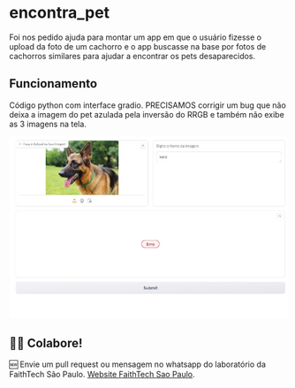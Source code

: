 # encontra_pet

Foi nos pedido ajuda para montar um app em que o usuário fizesse o upload da foto de um cachorro e o app buscasse na base por fotos de cachorros similares para ajudar a encontrar os pets desaparecidos.

## Funcionamento

Código python com interface gradio.
PRECISAMOS corrigir um bug que não deixa a imagem do pet azulada pela inversão do RRGB e também não exibe as 3 imagens na tela.

![Encontra Pet](https://github.com/faithtech-sao-paulo/catalogo-cristao/blob/main/encontra_pet/print_mvp_encontra_pet.jpg)

## 🙋‍♂️ Colabore!

🆕 Envie um pull request ou mensagem no whatsapp do laboratório da FaithTech São Paulo.
[Website FaithTech Sao Paulo](https://faithtech.com/city/sao-paulo/).
